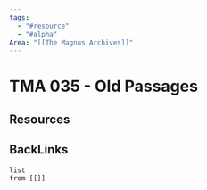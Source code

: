 ```yaml
---
tags:
  - "#resource"
  - "#alpha"
Area: "[[The Magnus Archives]]"
---
```


# TMA 035 - Old Passages


## Resources


## BackLinks

```dataview
list
from [[]]
```

